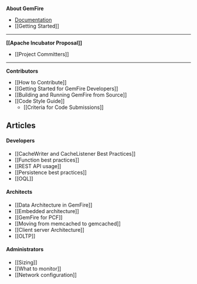 **About GemFire**
* [Documentation](http://gemfire.docs.pivotal.io)
* [[Getting Started]]

***
**[[Apache Incubator Proposal]]**
* [[Project Committers]]

***
**Contributors**
* [[How to Contribute]]
* [[Getting Started for GemFire Developers]]
* [[Building and Running GemFire from Source]]
* [[Code Style Guide]]
  * [[Criteria for Code Submissions]]

## **Articles**
#### Developers
* [[CacheWriter and CacheListener Best Practices]]
* [[Function best practices]]
* [[REST API usage]]
* [[Persistence best practices]]
* [[OQL]]

#### Architects
* [[Data Architecture in GemFire]]
* [[Embedded architecture]]
* [[GemFire for PCF]]
* [[Moving from memcached to gemcached]]
* [[Client server Architecture]]
* [[OLTP]]

#### Administrators
* [[Sizing]]
* [[What to monitor]]
* [[Network configuration]]


